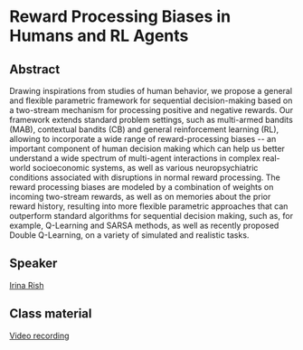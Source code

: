 # Reward Processing Biases in Humans and RL Agents

## Abstract

Drawing inspirations from studies of human behavior, we propose a general and flexible parametric framework for sequential decision-making based on a two-stream mechanism for processing positive and negative rewards.  Our framework extends standard problem settings, such as multi-armed bandits (MAB), contextual bandits (CB) and general reinforcement learning (RL), allowing to incorporate a wide range of reward-processing biases -- an important component of human decision making which can help us better understand a wide spectrum of multi-agent interactions in complex real-world socioeconomic systems, as well as various neuropsychiatric conditions associated with disruptions in normal reward processing. The reward processing biases are modeled by a combination of  weights on incoming two-stream rewards, as well as on memories about the prior reward history, resulting into more flexible parametric approaches that can outperform standard algorithms for sequential decision making, such as, for example, Q-Learning and SARSA methods, as well as recently proposed Double Q-Learning, on a variety of simulated and realistic tasks. 

## Speaker

[Irina Rish](irina-rish.md)

## Class material

[Video recording](https://us02web.zoom.us/rec/share/MWtnw0po1eTht9TZ2-WgmisIW1eV0TUtJ-pOh6j4yy3v7KxPj8lQBDpR0l2uKCl4.yu9MGKmvEd-sUYZ9?startTime=1616686251000)
